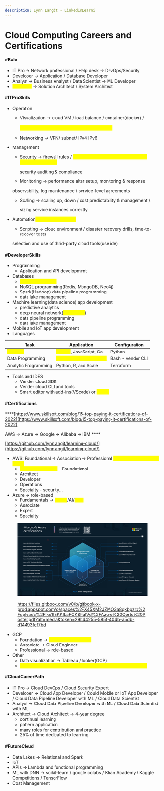 ```yaml
---
description: Lynn Langit - LinkedInLearni
---
```


# Cloud Computing Careers and Certifications

#### **#Role**

* IT Pro  -> Network professional / Help desk -> DevOps/Security
* Developer -> Application / Database Developer
* Analyst -> Business Analyst / Data Scientist -> ML Developer
* <mark style="color:yellow;">**Architect**</mark> -> Solution Architect / System Architect

#### &#x20;**#ITProSkills**

* Operation
  *   Visualization -> cloud VM / load balance / container(docker) /&#x20;

      &#x20;                          <mark style="color:yellow;">container orchestration (kubernetes) 容器编排</mark>&#x20;
  * Networking -> VPN/ subnet/ IPv4 IPv6
*   Management

    *   Security -> firewall rules / <mark style="color:yellow;">user, group, service authentication & authorization(IAM)</mark>

        &#x20;                   security auditing & compliance
    * Monitoring -> performance alter setup, monitoring & response

    &#x20;                             observability, log maintenance / service-level agreements

    *   Scaling -> scaling up, down / cost predictability & management /&#x20;

        &#x20;                 sizing service instances correctly
*   Automation<mark style="color:yellow;">(deployment CI/CD)</mark>

    * Scripting -> cloud environment / disaster recovery drills, time-to-recover tests

    &#x20;                          selection and use of thrid-party cloud tools(use ide)



#### &#x20;**#DeveloperSkills**

* Programming
  * Application and API development
* Databases
  * <mark style="color:yellow;">RDB programming</mark>
  * NoSQL programming(Redis, MongoDB, Neo4j)
  * Spark(Hadoop) data pipeline programming
  * data lake management
* Machine learning(data science) app development
  * predictive analytics
  * deep neural network(<mark style="color:yellow;">tensorflow</mark>)
  * data pipeline programming
  * data lake management
* Mobile and IoT app development
* Languages&#x20;

| Task                                        | Application                                               | Configuration     |
| ------------------------------------------- | --------------------------------------------------------- | ----------------- |
| <mark style="color:yellow;">Majority</mark> | <mark style="color:yellow;">Python</mark>, JavaScript, Go | Python            |
| Data Programming                            | <mark style="color:yellow;">SQL and SQL extensions</mark> | Bash - vendor CLI |
| Analytic Programming                        | Python, R, and Scale                                      | Terraform         |

* Tools and IDES
  * Vender cloud SDK
  * Vender cloud CLI and tools
  * Smart editor with add-ins(VScode) or <mark style="color:yellow;">online</mark>

#### &#x20;**#Certifications**

****[https://www.skillsoft.com/blog/15-top-paying-it-certifications-of-2022](https://www.skillsoft.com/blog/15-top-paying-it-certifications-of-2022)

AWS -> Azure -> Google -> Alibaba -> IBM ****&#x20;

[https://github.com/lynnlangit/learning-cloud/](https://github.com/lynnlangit/learning-cloud/)

* AWS: Foundational -> Association -> Professional <mark style="color:yellow;">**exam guide / practice exam**</mark>
  * <mark style="color:yellow;">**Cloud Practitioner**</mark> - Foundational
  * Architect
  * Developer
  * Operations
  * Specialty - security...
* Azure -> role-based
  * Fundamentals -> <mark style="color:yellow;">**Azure**</mark>/AI/<mark style="color:yellow;">Data</mark>
  * Associate&#x20;
  * Expert
  * Specialty

<figure><img src=".gitbook/assets/image (2).png" alt=""><figcaption><p><a href="https://files.gitbook.com/v0/b/gitbook-x-prod.appspot.com/o/spaces%2FX45XM2JZMO3a8qkbpzrx%2Fuploads%2Flxo1fEKKILaFCKSRqlVd%2FAzure%20Certs%20Poster.pdf?alt=media&#x26;token=29b44255-585f-404b-a5db-d14493fef7bd">https://files.gitbook.com/v0/b/gitbook-x-prod.appspot.com/o/spaces%2FX45XM2JZMO3a8qkbpzrx%2Fuploads%2Flxo1fEKKILaFCKSRqlVd%2FAzure%20Certs%20Poster.pdf?alt=media&#x26;token=29b44255-585f-404b-a5db-d14493fef7bd</a></p></figcaption></figure>

* GCP
  * Foundation  -> <mark style="color:yellow;">**Cloud Digital Leader**</mark>
  * Associate -> Cloud Engineer
  * Professional -> role-based
* Other
  * Data visualization -> Tableau / looker(GCP)
  * <mark style="color:yellow;">**Data lakehouses -> Databricks: Apache Spark / SnowflakeDB**</mark>

#### **#CloudCareerPath**

* IT Pro -> Cloud DevOps / Cloud Security Expert&#x20;
* Developer -> Cloud App Developer / Could Mobile or IoT App Developer /                                  Cloud Data Pipeline Developer with ML / Cloud Data Scientist
* Analyst -> Cloud Data Pipeline Developer with ML / Cloud Data Scientist with ML
* Architect -> Cloud Architect -> 4-year degree
  * continual learning
  * pattern application
  * many roles for contribution and practice
  * &#x20;25% of time dedicated to learning

#### **#FutureCloud**

* Data Lakes -> Relational and Spark
* IoT
* APIs -> Lambda and functional programming
* ML with DNN -> scikit-learn / google colabs / Khan Academy / Kaggle Competitions / TensorFlow
* &#x20;Cost Management



&#x20;               &#x20;

